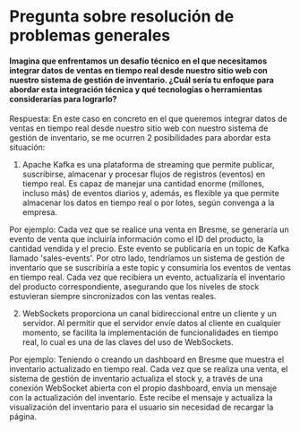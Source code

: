 # Pregunta sobre resolución de problemas generales 

#### Imagina que enfrentamos un desafío técnico en el que necesitamos integrar datos de ventas en tiempo real desde nuestro sitio web con nuestro sistema de gestión de inventario. ¿Cuál sería tu enfoque para abordar esta integración técnica y qué tecnologías o herramientas considerarías para lograrlo?

Respuesta: En este caso en concreto en el que queremos integrar datos de ventas en tiempo real desde nuestro sitio web con nuestro sistema de gestión de inventario, se me ocurren 2 posibilidades para abordar esta situación:

  1. Apache Kafka es una plataforma de streaming que permite publicar, suscribirse, almacenar y procesar flujos de registros (eventos) en tiempo real. Es capaz de manejar una cantidad enorme (millones, incluso más) de eventos diarios y, además, es flexible ya que permite almacenar los datos en tiempo real o por lotes, según convenga a la empresa.
     
  Por ejemplo: Cada vez que se realice una venta en Bresme, se generaría un evento de venta que incluiría información como el ID del producto, la cantidad vendida y el precio. Este evento se publicaría en un topic de Kafka llamado 'sales-events'. Por otro lado, tendríamos un sistema de gestión de inventario que se suscribiría a este topic y consumiría los eventos de ventas en tiempo real. Cada vez que recibiera un evento, actualizaría el inventario del producto correspondiente, asegurando que los niveles de stock estuvieran siempre sincronizados con las ventas reales.
  
  2. WebSockets proporciona un canal bidireccional entre un cliente y un servidor. Al permitir que el servidor envíe datos al cliente en cualquier momento, se facilita la implementación de funcionalidades en tiempo real, lo cual es una de las claves del uso de WebSockets.
     
  Por ejemplo: Teniendo o creando un dashboard en Bresme que muestra el inventario actualizado en tiempo real. Cada vez que se realiza una venta, el sistema de gestión de inventario actualiza el stock y, a través de una conexión WebSocket abierta con el propio dashboard, envía un mensaje con la actualización del inventario. Este recibe el mensaje y actualiza la visualización del inventario para el usuario sin necesidad de recargar la página.
